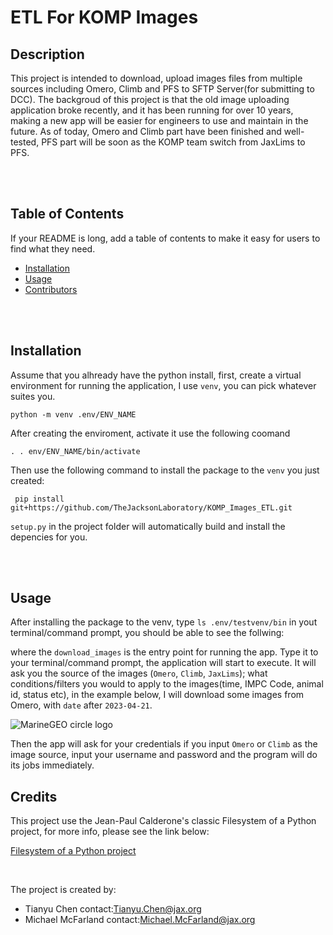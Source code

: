 # ETL For KOMP Images

## Description

This project is intended to download, upload images files from multiple sources including Omero, Climb and PFS to SFTP Server(for submitting to DCC). The backgroud of this project is that the old image uploading application broke recently, and it has been running for over 10 years, making a new app will be easier for engineers to use and maintain in the future. As of today, Omero and Climb part have been finished and well-tested, PFS part will be soon as the KOMP team switch from JaxLims to PFS. 

<br>
<br>

## Table of Contents

If your README is long, add a table of contents to make it easy for users to find what they need.

- [Installation](#installation)
- [Usage](#usage)
- [Contributors](#credits)


<br>
<br>

## Installation

Assume that you alhready have the python install, first, create a virtual environment for running the application, I use `venv`, you can pick whatever suites you. 

```
python -m venv .env/ENV_NAME
```
After creating the enviroment, activate it use the following coomand 

```
. . env/ENV_NAME/bin/activate
```

Then use the following command to install the package to the `venv` you just created:

```
 pip install git+https://github.com/TheJacksonLaboratory/KOMP_Images_ETL.git

```


`setup.py` in the project folder will automatically build and install the depencies for you. 

<br>
<br>

## Usage

After installing the package to the venv, type `ls .env/testvenv/bin` in yout terminal/command prompt, you should be able to see the follwing:



where the `download_images` is the entry point for running the app. Type it to your terminal/command prompt, the application will start to execute. It will ask you the source of the images (`Omero`, `Climb`, `JaxLims`); what conditions/filters you would to apply to the images(time, IMPC Code, animal id, status etc), in the example below, I will download some images from Omero, with `date` after `2023-04-21`. 

<img src="/Users/chent/Desktop/KOMP_Project/DCCImagesPipeline/docs/images/Screenshot 2023-04-24 at 3.23.22 PM.png" alt="MarineGEO circle logo" >

Then the app will ask for your credentials if you input `Omero` or `Climb` as the image source, input your username and password and the program will do its jobs immediately. 



## Credits
This project use the Jean-Paul Calderone's classic Filesystem of a Python project, for more info, please see the link below:

[Filesystem of a Python project](http://as.ynchrono.us/2007/12/filesystem-structure-of-python-project_21.html)

<br>

The project is created by:

- Tianyu Chen contact:Tianyu.Chen@jax.org
- Michael McFarland contact:Michael.McFarland@jax.org






